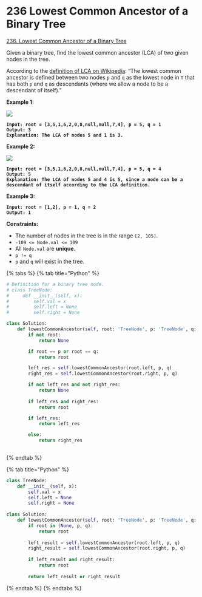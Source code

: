 # 236 Lowest Common Ancestor of a Binary Tree

[236. Lowest Common Ancestor of a Binary Tree](https://leetcode.com/problems/lowest-common-ancestor-of-a-binary-tree/)

Given a binary tree, find the lowest common ancestor (LCA) of two given nodes in the tree.

According to the [definition of LCA on Wikipedia](https://en.wikipedia.org/wiki/Lowest\_common\_ancestor): “The lowest common ancestor is defined between two nodes `p` and `q` as the lowest node in `T` that has both `p` and `q` as descendants (where we allow a node to be a descendant of itself).”

&#x20;

**Example 1:**

![](https://assets.leetcode.com/uploads/2018/12/14/binarytree.png)

<pre><code><strong>Input: root = [3,5,1,6,2,0,8,null,null,7,4], p = 5, q = 1
</strong><strong>Output: 3
</strong><strong>Explanation: The LCA of nodes 5 and 1 is 3.
</strong></code></pre>

**Example 2:**

![](https://assets.leetcode.com/uploads/2018/12/14/binarytree.png)

<pre><code><strong>Input: root = [3,5,1,6,2,0,8,null,null,7,4], p = 5, q = 4
</strong><strong>Output: 5
</strong><strong>Explanation: The LCA of nodes 5 and 4 is 5, since a node can be a descendant of itself according to the LCA definition.
</strong></code></pre>

**Example 3:**

<pre><code><strong>Input: root = [1,2], p = 1, q = 2
</strong><strong>Output: 1
</strong></code></pre>

&#x20;

**Constraints:**

* The number of nodes in the tree is in the range `[2, 105]`.
* `-109 <= Node.val <= 109`
* All `Node.val` are **unique**.
* `p != q`
* `p` and `q` will exist in the tree.

{% tabs %}
{% tab title="Python" %}
```python
# Definition for a binary tree node.
# class TreeNode:
#     def __init__(self, x):
#         self.val = x
#         self.left = None
#         self.right = None

class Solution:
    def lowestCommonAncestor(self, root: 'TreeNode', p: 'TreeNode', q: 'TreeNode') -> 'TreeNode':
        if not root:
            return None

        if root == p or root == q:
            return root

        left_res = self.lowestCommonAncestor(root.left, p, q)
        right_res = self.lowestCommonAncestor(root.right, p, q)

        if not left_res and not right_res:
            return None
        
        if left_res and right_res:
            return root

        if left_res:
            return left_res

        else:
            return right_res
        
```
{% endtab %}

{% tab title="Python" %}
```python
class TreeNode:
    def __init__(self, x):
        self.val = x
        self.left = None
        self.right = None
    
class Solution:
    def lowestCommonAncestor(self, root: 'TreeNode', p: 'TreeNode', q: 'TreeNode') -> 'TreeNode':
        if root in (None, p, q):
            return root
            
        left_result = self.lowestCommonAncestor(root.left, p, q)
        right_result = self.lowestCommonAncestor(root.right, p, q)
        
        if left_result and right_result:
            return root
            
        return left_result or right_result
```
{% endtab %}
{% endtabs %}
